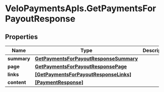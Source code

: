 # VeloPaymentsApIs.GetPaymentsForPayoutResponse

## Properties
Name | Type | Description | Notes
------------ | ------------- | ------------- | -------------
**summary** | [**GetPaymentsForPayoutResponseSummary**](GetPaymentsForPayoutResponseSummary.md) |  | [optional] 
**page** | [**GetPaymentsForPayoutResponsePage**](GetPaymentsForPayoutResponsePage.md) |  | [optional] 
**links** | [**[GetPaymentsForPayoutResponseLinks]**](GetPaymentsForPayoutResponseLinks.md) |  | [optional] 
**content** | [**[PaymentResponse]**](PaymentResponse.md) |  | [optional] 


